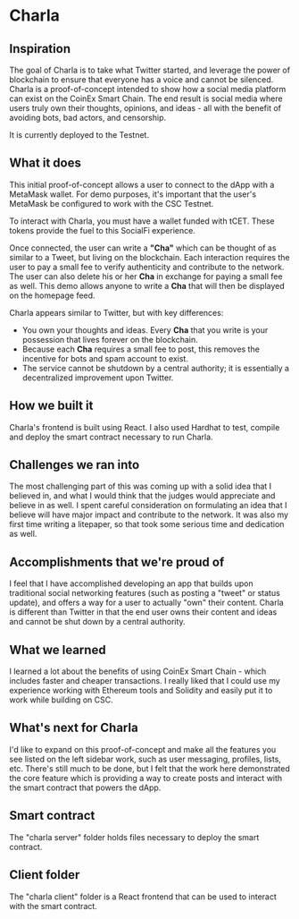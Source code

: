 # Charla

## Inspiration

The goal of Charla is to take what Twitter started, and leverage the power of blockchain to ensure that everyone has a voice and cannot be silenced. Charla is a proof-of-concept intended to show how a social media platform can exist on the CoinEx Smart Chain. The end result is social media where users truly own their thoughts, opinions, and ideas - all with the benefit of avoiding bots, bad actors, and censorship.

It is currently deployed to the Testnet. 

## What it does

This initial proof-of-concept allows a user to connect to the dApp with a MetaMask wallet. For demo purposes, it's important that the user's MetaMask be configured to work with the CSC Testnet.

To interact with Charla, you must have a wallet funded with tCET. These tokens provide the fuel to this SocialFi experience.

Once connected, the user can write a **"Cha"** which can be thought of as similar to a Tweet, but living on the blockchain. Each interaction requires the user to pay a small fee to verify authenticity and contribute to the network. The user can also delete his or her **Cha** in exchange for paying a small fee as well. This demo allows anyone to write a **Cha** that will then be displayed on the homepage feed.

Charla appears similar to Twitter, but with key differences:

- You own your thoughts and ideas. Every **Cha** that you write is your possession that lives forever on the blockchain.
- Because each **Cha** requires a small fee to post, this removes the incentive for bots and spam account to exist.
- The service cannot be shutdown by a central authority; it is essentially a decentralized improvement upon Twitter.


## How we built it

Charla's frontend is built using React. I also used Hardhat to test, compile and deploy the smart contract necessary to run Charla.

## Challenges we ran into

The most challenging part of this was coming up with a solid idea that I believed in, and what I would think that the judges would appreciate and believe in as well. I spent careful consideration on formulating an idea that I believe will have major impact and contribute to the network. It was also my first time writing a litepaper, so that took some serious time and dedication as well.

## Accomplishments that we're proud of

I feel that I have accomplished developing an app that builds upon traditional social networking features (such as posting a "tweet" or status update), and offers a way for a user to actually "own" their content. Charla is different than Twitter in that the end user owns their content and ideas and cannot be shut down by a central authority.

## What we learned

I learned a lot about the benefits of using CoinEx Smart Chain - which includes faster and cheaper transactions. I really liked that I could use my experience working with Ethereum tools and Solidity and easily put it to work while building on CSC.

## What's next for Charla

I'd like to expand on this proof-of-concept and make all the features you see listed on the left sidebar work, such as user messaging, profiles, lists, etc. There's still much to be done, but I felt that the work here demonstrated the core feature which is providing a way to create posts and interact with the smart contract that powers the dApp.

## Smart contract

The "charla server" folder holds files necessary to deploy the smart contract.

## Client folder

The "charla client" folder is a React frontend that can be used to interact with the smart contract.
